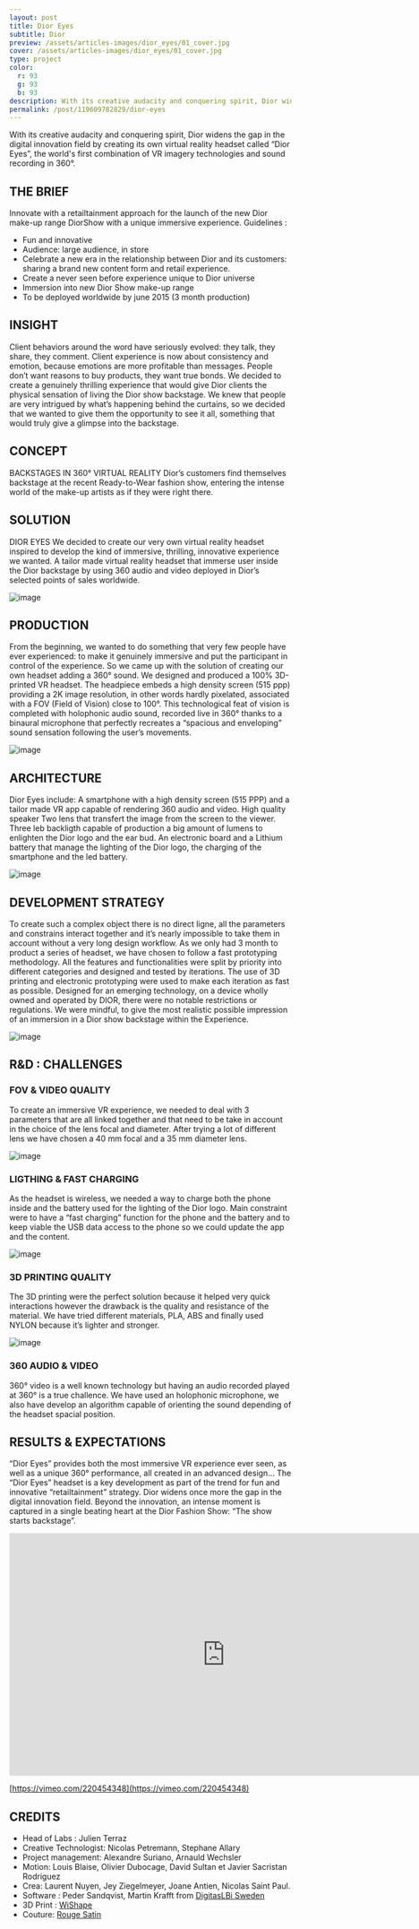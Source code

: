 ```yaml
---
layout: post
title: Dior Eyes
subtitle: Dior
preview: /assets/articles-images/dior_eyes/01_cover.jpg
cover: /assets/articles-images/dior_eyes/01_cover.jpg
type: project
color:
  r: 93
  g: 93
  b: 93
description: With its creative audacity and conquering spirit, Dior widens the gap in the digital innovation field by creating its own virtual reality headset called “Dior Eyes”, the world¹s first combination of VR imagery technologies and sound recording in 360°.
permalink: /post/119609782829/dior-eyes
---
```


With its creative audacity and conquering spirit, Dior widens the gap in the digital innovation field by creating its own virtual reality headset called “Dior Eyes”, the world's first combination of VR imagery technologies and sound recording in 360°.

## THE BRIEF

Innovate with a retailtainment approach for the launch of the new Dior make-up range DiorShow with a unique immersive experience.
Guidelines :

- Fun and innovative
- Audience: large audience, in store
- Celebrate a new era in the relationship between Dior and its customers: sharing a brand new content form and retail experience.
- Create a never seen before experience unique to Dior universe
- Immersion into new Dior Show make-up range
- To be deployed worldwide by june 2015 (3 month production)

## INSIGHT

Client behaviors around the word have seriously evolved: they talk, they share, they comment. Client experience is now about consistency and emotion, because emotions are more profitable than messages.
People don’t want reasons to buy products, they want true bonds.
We decided to create a genuinely thrilling experience that would give Dior clients the physical sensation of living the Dior show backstage.
We knew that people are very intrigued by what’s happening behind the curtains, so we decided that we wanted to give them the opportunity to see it all, something that would truly give a glimpse into the backstage.

## CONCEPT

BACKSTAGES IN 360° VIRTUAL REALITY
Dior’s customers find themselves backstage at the recent Ready-to-Wear fashion show, entering the intense world of the make-up artists as if they were right there.

## SOLUTION

DIOR EYES
We decided to create our very own virtual reality headset inspired to develop the kind of immersive, thrilling, innovative experience we wanted. A tailor made virtual reality headset that immerse user inside the Dior backstage by using 360 audio and video deployed in Dior’s selected points of sales worldwide.

![image](/assets/articles-images/dior_eyes/02.jpg)

## PRODUCTION

From the beginning, we wanted to do something that very few people have ever experienced: to make it genuinely immersive and put the participant in control of the experience. So we came up with the solution of creating our own headset adding a 360° sound.
We designed and produced a 100% 3D-printed VR headset.
The headpiece embeds a high density screen (515 ppp) providing a 2K image resolution, in other words hardly pixelated, associated with a FOV (Field of Vision) close to 100°.
This technological feat of vision is completed with holophonic audio sound, recorded live in 360° thanks to a binaural microphone that perfectly recreates a “spacious and enveloping” sound sensation following the user’s movements.

![image](/assets/articles-images/dior_eyes/03.jpg)

## ARCHITECTURE

Dior Eyes include:
A smartphone with a high density screen (515 PPP) and a tailor made VR app capable of rendering 360 audio and video.
High quality speaker
Two lens that transfert the image from the screen to the viewer.
Three leb backligth capable of production a big amount of lumens to enlighten the Dior logo and the ear bud.
An electronic board and a Lithium battery that manage the lighting of the Dior logo, the charging of the smartphone and the led battery.

![image](/assets/articles-images/dior_eyes/04.jpg)

## DEVELOPMENT STRATEGY

To create such a complex object there is no direct ligne, all the parameters and constrains interact together and it’s nearly impossible to take them in account without a very long design workflow. As we only had 3 month to product a series of headset, we have chosen to follow a fast prototyping methodology. All the features and functionalities were split by priority into different categories and designed and tested by iterations.
The use of 3D printing and electronic prototyping were used to make each iteration as fast as possible.
Designed for an emerging technology, on a device wholly owned and operated by DIOR, there were no notable restrictions or regulations. We were mindful, to give the most realistic possible impression of an immersion in a Dior show backstage within the Experience.

![image](/assets/articles-images/dior_eyes/05.jpg)

## R&D : CHALLENGES

### FOV & VIDEO QUALITY
To create an immersive VR experience, we needed to deal with 3 parameters that are all linked together and that need to be take in account in the choice of the lens focal and diameter. After trying a lot of different lens we have chosen a 40 mm focal and a 35 mm diameter lens.

![image](/assets/articles-images/dior_eyes/06.jpg)


### LIGTHING & FAST CHARGING
As the headset is wireless, we needed a way to charge both the phone inside and the battery used for the lighting of the Dior logo. Main constraint were to have a “fast charging” function for the phone and the battery and to keep viable the USB data access to the phone so we could update the app and the content.

![image](/assets/articles-images/dior_eyes/07.jpg)


### 3D PRINTING QUALITY
The 3D printing were the perfect solution because it helped very quick interactions however the drawback is the quality and resistance of the material.
We have tried different materials, PLA, ABS and finally used NYLON because it’s lighter and stronger.

![image](/assets/articles-images/dior_eyes/08.jpg)


### 360 AUDIO & VIDEO
360° video is a well known technology but having an audio recorded played at 360° is a true challence. We have used an holophonic microphone, we also have develop an algorithm capable of orienting the sound depending of the headset spacial position.

## RESULTS & EXPECTATIONS

“Dior Eyes” provides both the most immersive VR experience ever seen, as well as a unique 360° performance, all created in an advanced design…
The “Dior Eyes” headset is a key development as part of the trend for fun and innovative “retailtainment” strategy. Dior widens once more the gap in the digital innovation field.
Beyond the innovation, an intense moment is captured in a single beating heart at the Dior Fashion Show: “The show starts backstage”.


<iframe src="https://player.vimeo.com/video/220454348" width="770" height="433" frameborder="0" webkitallowfullscreen mozallowfullscreen allowfullscreen class="uk-responsive-width"></iframe>


[https://vimeo.com/220454348](https://vimeo.com/220454348)

## CREDITS
- Head of Labs : Julien Terraz
- Creative Technologist: Nicolas Petremann, Stephane Allary
- Project management: Alexandre Suriano, Arnauld Wechsler
- Motion: Louis Blaise, Olivier Dubocage, David Sultan et Javier Sacristan Rodriguez
- Crea: Laurent Nuyen, Jey Ziegelmeyer, Joane Antien, Nicolas Saint Paul.
- Software : Peder Sandqvist, Martin Krafft from [DigitasLBi Sweden](http://www.digitaslbi.com/se/)
- 3D Print : [WiShape](http://wishape3d.fr)
- Couture: [Rouge Satin](http://rougesatin.fr/)
